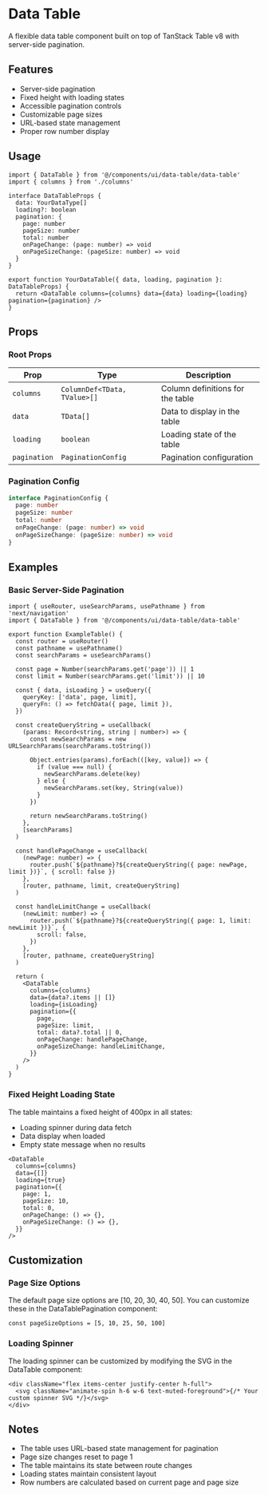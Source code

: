 # Data Table

A flexible data table component built on top of TanStack Table v8 with server-side pagination.

## Features

- Server-side pagination
- Fixed height with loading states
- Accessible pagination controls
- Customizable page sizes
- URL-based state management
- Proper row number display

## Usage

```tsx
import { DataTable } from '@/components/ui/data-table/data-table'
import { columns } from './columns'

interface DataTableProps {
  data: YourDataType[]
  loading?: boolean
  pagination: {
    page: number
    pageSize: number
    total: number
    onPageChange: (page: number) => void
    onPageSizeChange: (pageSize: number) => void
  }
}

export function YourDataTable({ data, loading, pagination }: DataTableProps) {
  return <DataTable columns={columns} data={data} loading={loading} pagination={pagination} />
}
```

## Props

### Root Props

| Prop         | Type                         | Description                      |
| ------------ | ---------------------------- | -------------------------------- |
| `columns`    | `ColumnDef<TData, TValue>[]` | Column definitions for the table |
| `data`       | `TData[]`                    | Data to display in the table     |
| `loading`    | `boolean`                    | Loading state of the table       |
| `pagination` | `PaginationConfig`           | Pagination configuration         |

### Pagination Config

```typescript
interface PaginationConfig {
  page: number
  pageSize: number
  total: number
  onPageChange: (page: number) => void
  onPageSizeChange: (pageSize: number) => void
}
```

## Examples

### Basic Server-Side Pagination

```tsx
import { useRouter, useSearchParams, usePathname } from 'next/navigation'
import { DataTable } from '@/components/ui/data-table/data-table'

export function ExampleTable() {
  const router = useRouter()
  const pathname = usePathname()
  const searchParams = useSearchParams()

  const page = Number(searchParams.get('page')) || 1
  const limit = Number(searchParams.get('limit')) || 10

  const { data, isLoading } = useQuery({
    queryKey: ['data', page, limit],
    queryFn: () => fetchData({ page, limit }),
  })

  const createQueryString = useCallback(
    (params: Record<string, string | number>) => {
      const newSearchParams = new URLSearchParams(searchParams.toString())

      Object.entries(params).forEach(([key, value]) => {
        if (value === null) {
          newSearchParams.delete(key)
        } else {
          newSearchParams.set(key, String(value))
        }
      })

      return newSearchParams.toString()
    },
    [searchParams]
  )

  const handlePageChange = useCallback(
    (newPage: number) => {
      router.push(`${pathname}?${createQueryString({ page: newPage, limit })}`, { scroll: false })
    },
    [router, pathname, limit, createQueryString]
  )

  const handleLimitChange = useCallback(
    (newLimit: number) => {
      router.push(`${pathname}?${createQueryString({ page: 1, limit: newLimit })}`, {
        scroll: false,
      })
    },
    [router, pathname, createQueryString]
  )

  return (
    <DataTable
      columns={columns}
      data={data?.items || []}
      loading={isLoading}
      pagination={{
        page,
        pageSize: limit,
        total: data?.total || 0,
        onPageChange: handlePageChange,
        onPageSizeChange: handleLimitChange,
      }}
    />
  )
}
```

### Fixed Height Loading State

The table maintains a fixed height of 400px in all states:

- Loading spinner during data fetch
- Data display when loaded
- Empty state message when no results

```tsx
<DataTable
  columns={columns}
  data={[]}
  loading={true}
  pagination={{
    page: 1,
    pageSize: 10,
    total: 0,
    onPageChange: () => {},
    onPageSizeChange: () => {},
  }}
/>
```

## Customization

### Page Size Options

The default page size options are [10, 20, 30, 40, 50]. You can customize these in the DataTablePagination component:

```tsx
const pageSizeOptions = [5, 10, 25, 50, 100]
```

### Loading Spinner

The loading spinner can be customized by modifying the SVG in the DataTable component:

```tsx
<div className="flex items-center justify-center h-full">
  <svg className="animate-spin h-6 w-6 text-muted-foreground">{/* Your custom spinner SVG */}</svg>
</div>
```

## Notes

- The table uses URL-based state management for pagination
- Page size changes reset to page 1
- The table maintains its state between route changes
- Loading states maintain consistent layout
- Row numbers are calculated based on current page and page size
